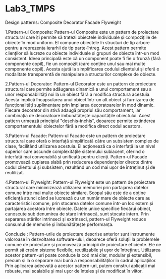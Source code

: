 # Lab3_TMPS
Design patterns:
Composite
Decorator
Facade
Flyweight

1.Pattern-ul Composite:
Pattern-ul Composite este un pattern de proiectare structural care îți permite să tratezi obiectele individuale și compozițiile de obiecte în mod uniform. El compune obiectele în structuri de tip arbore pentru a reprezenta ierarhii de tip parte-întreg. Acest pattern permite clienților să lucreze cu obiecte individuale și grupuri de obiecte într-un mod consistent. Ideea principală este că un component poate fi fie o frunză (fără componente copil), fie un compozit (care conține unul sau mai multe componente copil). Acesta ajută la simplificarea codului clientului și oferă o modalitate transparentă de manipulare a structurilor complexe de obiecte.

2.Pattern-ul Decorator:
Pattern-ul Decorator este un pattern de proiectare structural care permite adăugarea dinamică a unui comportament sau a unor responsabilități noi la un obiect fără a modifica structura acestuia. Acesta implică încapsularea unui obiect într-un alt obiect și furnizarea de funcționalități suplimentare prin împilarea decoratoarelor în mod dinamic. Fiecare decorator din stivă adaugă propriul său comportament, iar combinația de decoratoare îmbunătățește capacitățile obiectului. Acest pattern urmează principiul "deschis-închis", deoarece permite extinderea comportamentului obiectelor fără a modifica direct codul acestora.

3.Pattern-ul Facade:
Pattern-ul Facade este un pattern de proiectare structural care oferă o interfață simplificată către un subsistem complex de clase, facilitând utilizarea acestuia. El acționează ca o interfață la un nivel superior care ascunde complexitățile sistemului subiacent, oferind o interfață mai convenabilă și unificată pentru clienți. Pattern-ul Facade promovează cuplarea slabă prin reducerea dependențelor directe dintre codul clientului și subsistem, rezultând un cod mai ușor de întreținut și de reutilizat.

4.Pattern-ul Flyweight:
Pattern-ul Flyweight este un pattern de proiectare structural care minimizează utilizarea memoriei prin partajarea datelor comune între mai multe obiecte similare. Scopul său este de a obține eficiență atunci când se lucrează cu un număr mare de obiecte care au caracteristici comune, prin stocarea datelor comune într-un loc extern și partajarea acestora între obiecte. Datele unice specifice fiecărui obiect, cunoscute sub denumirea de stare intrinsecă, sunt stocate intern. Prin separarea stărilor intrinseci și extrinseci, pattern-ul Flyweight reduce consumul de memorie și îmbunătățește performanța.


Concluzie : 
Pattern-urile de proiectare descrise anterior sunt instrumente valoroase în dezvoltarea software-ului, deoarece oferă soluții la problemele comune de proiectare și promovează principii de proiectare eficiente. Ele ne permit să creăm sisteme flexibile, reutilizabile și ușor de întreținut. Utilizarea acestor pattern-uri poate conduce la cod mai clar, modular și extensibil, precum și la o separare mai bună a responsabilităților în cadrul aplicațiilor. Prin aplicarea adecvată a acestor pattern-uri, putem construi aplicații mai robuste, mai scalabile și mai ușor de înțeles și de modificat în viitor.
